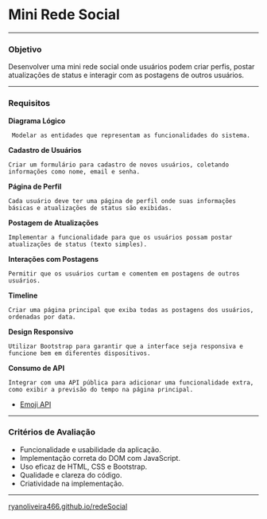 # Mini Rede Social

 

---

### **Objetivo**
Desenvolver uma mini rede social onde usuários podem criar perfis, postar atualizações de status e interagir com as postagens de outros usuários.

---

### **Requisitos**

**Diagrama Lógico**

     Modelar as entidades que representam as funcionalidades do sistema.

**Cadastro de Usuários**

    Criar um formulário para cadastro de novos usuários, coletando informações como nome, email e senha.

**Página de Perfil**

    Cada usuário deve ter uma página de perfil onde suas informações básicas e atualizações de status são exibidas.

**Postagem de Atualizações**

    Implementar a funcionalidade para que os usuários possam postar atualizações de status (texto simples).

**Interações com Postagens**

    Permitir que os usuários curtam e comentem em postagens de outros usuários.

**Timeline**

    Criar uma página principal que exiba todas as postagens dos usuários, ordenadas por data.

**Design Responsivo**

    Utilizar Bootstrap para garantir que a interface seja responsiva e funcione bem em diferentes dispositivos.

**Consumo de API**

    Integrar com uma API pública para adicionar uma funcionalidade extra, 
    como exibir a previsão do tempo na página principal.
   - [Emoji API](https://emojiapi.dev/)


---

### **Critérios de Avaliação**
- Funcionalidade e usabilidade da aplicação.
- Implementação correta do DOM com JavaScript.
- Uso eficaz de HTML, CSS e Bootstrap.
- Qualidade e clareza do código.
- Criatividade na implementação.

---

[ryanoliveira466.github.io/redeSocial](https://ryanoliveira466.github.io/redeSocial/)
